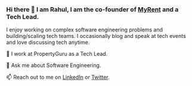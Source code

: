 ### Hi there 👋 I am Rahul, I am the co-founder of [MyRent](https://myrent.sg) and a Tech Lead.
I enjoy working on complex software engineering problems and building/scaling tech teams. I occasionally blog and speak at tech events and love discussing tech anytime.

🔭 I work at PropertyGuru as a Tech Lead.

💬 Ask me about Software Engineering.

📫 Reach out to me on [LinkedIn](https://linkedin.com/in/rahulsharma7) or [Twitter](https://twitter.com/rd4704).

<!--
**rd4704/rd4704** is a ✨ _special_ ✨ repository because its `README.md` (this file) appears on your GitHub profile.

Here are some ideas to get you started:

- 🔭 I’m currently working on consumer tech with PropertyGuru & building MyRent
- 🌱 I’m currently learning ...
- 👯 I’m looking to collaborate on ...
- 🤔 I’m looking for help with ...
- 💬 Ask me about Software Engineering
- 📫 How to reach me: ...
- 😄 Pronouns: ...
- ⚡ Fun fact: ...
-->
